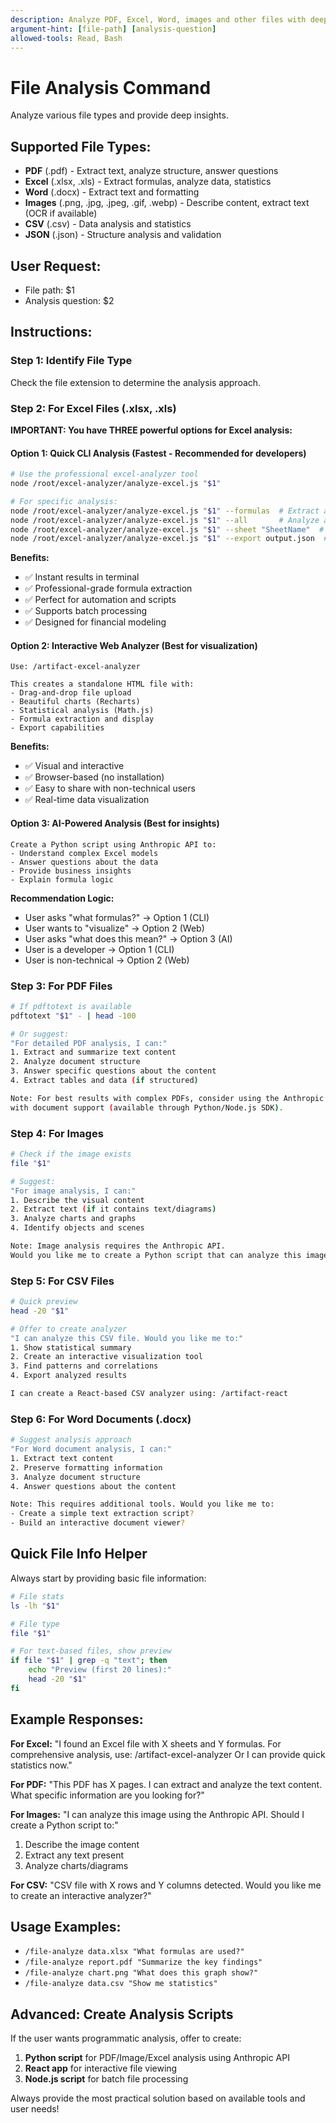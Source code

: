 ```yaml
---
description: Analyze PDF, Excel, Word, images and other files with deep insights
argument-hint: [file-path] [analysis-question]
allowed-tools: Read, Bash
---
```


# File Analysis Command

Analyze various file types and provide deep insights.

## Supported File Types:
- **PDF** (.pdf) - Extract text, analyze structure, answer questions
- **Excel** (.xlsx, .xls) - Extract formulas, analyze data, statistics
- **Word** (.docx) - Extract text and formatting
- **Images** (.png, .jpg, .jpeg, .gif, .webp) - Describe content, extract text (OCR if available)
- **CSV** (.csv) - Data analysis and statistics
- **JSON** (.json) - Structure analysis and validation

## User Request:
- File path: $1
- Analysis question: $2

## Instructions:

### Step 1: Identify File Type
Check the file extension to determine the analysis approach.

### Step 2: For Excel Files (.xlsx, .xls)

**IMPORTANT: You have THREE powerful options for Excel analysis:**

#### Option 1: Quick CLI Analysis (Fastest - Recommended for developers)
```bash
# Use the professional excel-analyzer tool
node /root/excel-analyzer/analyze-excel.js "$1"

# For specific analysis:
node /root/excel-analyzer/analyze-excel.js "$1" --formulas  # Extract all formulas
node /root/excel-analyzer/analyze-excel.js "$1" --all       # Analyze all sheets
node /root/excel-analyzer/analyze-excel.js "$1" --sheet "SheetName"  # Specific sheet
node /root/excel-analyzer/analyze-excel.js "$1" --export output.json  # Export to JSON
```

**Benefits:**
- ✅ Instant results in terminal
- ✅ Professional-grade formula extraction
- ✅ Perfect for automation and scripts
- ✅ Supports batch processing
- ✅ Designed for financial modeling

#### Option 2: Interactive Web Analyzer (Best for visualization)
```
Use: /artifact-excel-analyzer

This creates a standalone HTML file with:
- Drag-and-drop file upload
- Beautiful charts (Recharts)
- Statistical analysis (Math.js)
- Formula extraction and display
- Export capabilities
```

**Benefits:**
- ✅ Visual and interactive
- ✅ Browser-based (no installation)
- ✅ Easy to share with non-technical users
- ✅ Real-time data visualization

#### Option 3: AI-Powered Analysis (Best for insights)
```
Create a Python script using Anthropic API to:
- Understand complex Excel models
- Answer questions about the data
- Provide business insights
- Explain formula logic
```

**Recommendation Logic:**
- User asks "what formulas?" → Option 1 (CLI)
- User wants to "visualize" → Option 2 (Web)
- User asks "what does this mean?" → Option 3 (AI)
- User is a developer → Option 1 (CLI)
- User is non-technical → Option 2 (Web)

### Step 3: For PDF Files
```bash
# If pdftotext is available
pdftotext "$1" - | head -100

# Or suggest:
"For detailed PDF analysis, I can:"
1. Extract and summarize text content
2. Analyze document structure
3. Answer specific questions about the content
4. Extract tables and data (if structured)

Note: For best results with complex PDFs, consider using the Anthropic API
with document support (available through Python/Node.js SDK).
```

### Step 4: For Images
```bash
# Check if the image exists
file "$1"

# Suggest:
"For image analysis, I can:"
1. Describe the visual content
2. Extract text (if it contains text/diagrams)
3. Analyze charts and graphs
4. Identify objects and scenes

Note: Image analysis requires the Anthropic API.
Would you like me to create a Python script that can analyze this image?
```

### Step 5: For CSV Files
```bash
# Quick preview
head -20 "$1"

# Offer to create analyzer
"I can analyze this CSV file. Would you like me to:"
1. Show statistical summary
2. Create an interactive visualization tool
3. Find patterns and correlations
4. Export analyzed results

I can create a React-based CSV analyzer using: /artifact-react
```

### Step 6: For Word Documents (.docx)
```bash
# Suggest analysis approach
"For Word document analysis, I can:"
1. Extract text content
2. Preserve formatting information
3. Analyze document structure
4. Answer questions about the content

Note: This requires additional tools. Would you like me to:
- Create a simple text extraction script?
- Build an interactive document viewer?
```

## Quick File Info Helper

Always start by providing basic file information:

```bash
# File stats
ls -lh "$1"

# File type
file "$1"

# For text-based files, show preview
if file "$1" | grep -q "text"; then
    echo "Preview (first 20 lines):"
    head -20 "$1"
fi
```

## Example Responses:

**For Excel:**
"I found an Excel file with X sheets and Y formulas.
For comprehensive analysis, use: /artifact-excel-analyzer
Or I can provide quick statistics now."

**For PDF:**
"This PDF has X pages.
I can extract and analyze the text content.
What specific information are you looking for?"

**For Images:**
"I can analyze this image using the Anthropic API.
Should I create a Python script to:"
1. Describe the image content
2. Extract any text present
3. Analyze charts/diagrams

**For CSV:**
"CSV file with X rows and Y columns detected.
Would you like me to create an interactive analyzer?"

## Usage Examples:
- `/file-analyze data.xlsx "What formulas are used?"`
- `/file-analyze report.pdf "Summarize the key findings"`
- `/file-analyze chart.png "What does this graph show?"`
- `/file-analyze data.csv "Show me statistics"`

## Advanced: Create Analysis Scripts

If the user wants programmatic analysis, offer to create:

1. **Python script** for PDF/Image/Excel analysis using Anthropic API
2. **React app** for interactive file viewing
3. **Node.js script** for batch file processing

Always provide the most practical solution based on available tools and user needs!
